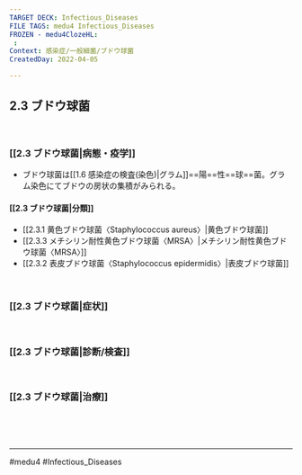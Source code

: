 ```yaml
---
TARGET DECK: Infectious_Diseases
FILE TAGS: medu4 Infectious_Diseases
FROZEN - medu4ClozeHL:
 : 
Context: 感染症/一般細菌/ブドウ球菌
CreatedDay: 2022-04-05

---
```


## 2.3 ブドウ球菌

<br>

### [[2.3 ブドウ球菌|病態・疫学]]
* ブドウ球菌は[[1.6 感染症の検査(染色)|グラム]]==陽==性==球==菌。グラム染色にてブドウの房状の集積がみられる。
<!--ID: 1649375532852-->


#### [[2.3 ブドウ球菌|分類]]
* [[2.3.1 黄色ブドウ球菌〈Staphylococcus aureus〉|黄色ブドウ球菌]]
* [[2.3.3 メチシリン耐性黄色ブドウ球菌〈MRSA〉|メチシリン耐性黄色ブドウ球菌〈MRSA〉]]
* [[2.3.2 表皮ブドウ球菌〈Staphylococcus epidermidis〉|表皮ブドウ球菌]]



<br>

### [[2.3 ブドウ球菌|症状]]


<br>

### [[2.3 ブドウ球菌|診断/検査]]


<br>

### [[2.3 ブドウ球菌|治療]]


<br><br><br>

---
#medu4 #Infectious_Diseases